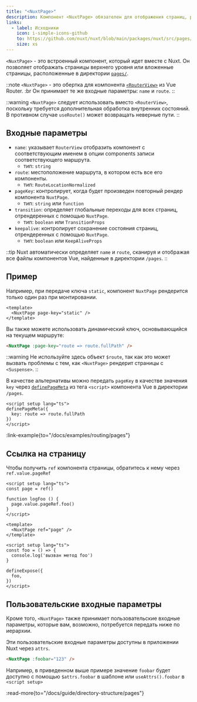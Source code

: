 ```yaml
---
title: "<NuxtPage>"
description: Компонент <NuxtPage> обязателен для отображения страниц, расположенных в директории pages/.
links:
  - label: Исходники
    icon: i-simple-icons-github
    to: https://github.com/nuxt/nuxt/blob/main/packages/nuxt/src/pages/runtime/page.ts
    size: xs
---
```


`<NuxtPage>` - это встроенный компонент, который идет вместе с Nuxt. Он позволяет отображать страницы верхнего уровня или вложенные страницы, расположенные в директории [`pages/`](/docs/guide/directory-structure/pages).

::note
`<NuxtPage>` - это обертка для компонента [`<RouterView>`](https://router.vuejs.org/api/interfaces/RouterViewProps.html#interface-routerviewprops) из Vue Router. :br
Он принимает те же входные параметры: `name` и `route`.
::

::warning
`<NuxtPage>` следует использовать вместо `<RouterView>`, поскольку требуется дополнительная обработка внутренних состояний. В противном случае `useRoute()` может возвращать неверные пути.
::

## Входные параметры

- `name`:  указывает `RouterView` отобразить компонент с соответствующим именем в опции components записи соответствующего маршрута. 
  - тип: `string`
- `route`: местоположение маршрута, в котором есть все его компоненты.
  - тип: `RouteLocationNormalized`
- `pageKey`: контролирует, когда будет произведен повторный рендер компонента `NuxtPage`.
  - тип: `string` или `function`
- `transition`: определяет глобальные переходы для всех страниц, отрендеренных с помощью `NuxtPage`.
  - тип: `boolean` или `TransitionProps`
- `keepalive`: контролирует сохранение состояния страниц, отрендеренных с помощью `NuxtPage`.
  - тип: `boolean` или `KeepAliveProps`

::tip
Nuxt автоматически определяет `name` и `route`, сканируя и отображая все файлы компонентов Vue, найденные в директории `/pages`.
::

## Пример

Например, при передаче ключа `static`, компонент `NuxtPage` рендерится только один раз при монтировании.

```vue [app.vue]
<template>
  <NuxtPage page-key="static" />
</template>
```

Вы также можете использовать динамический ключ, основывающийся на текущем маршруте:

```html
<NuxtPage :page-key="route => route.fullPath" />
```

::warning
Не используйте здесь объект `$route`, так как это может вызвать проблемы с тем, как `<NuxtPage>` рендерит страницы с `<Suspense>`.
::

В качестве альтернативы можно передать `pageKey` в качестве значения `key` через [`definePageMeta`](/docs/api/utils/define-page-meta) из тега `<script>` компонента Vue в директории
 `/pages`.

```vue [pages/my-page.vue]
<script setup lang="ts">
definePageMeta({
  key: route => route.fullPath
})
</script>
```

:link-example{to="/docs/examples/routing/pages"}

## Ссылка на страницу

Чтобы получить `ref` компонента страницы, обратитесь к нему через `ref.value.pageRef`

````vue [app.vue]
<script setup lang="ts">
const page = ref()

function logFoo () {
  page.value.pageRef.foo()
}
</script>

<template>
  <NuxtPage ref="page" />
</template>
````

````vue [my-page.vue]
<script setup lang="ts">
const foo = () => {
  console.log('вызван метод foo')
}

defineExpose({
  foo,
})
</script>
````

## Пользовательские входные параметры

Кроме того, `<NuxtPage>` также принимает пользовательские входные параметры, которые вам, возможно, потребуется передать ниже по иерархии.

Эти пользовательские входные параметры доступны в приложении Nuxt через `attrs`.

```html
<NuxtPage :foobar="123" />
```

Например, в приведенном выше примере значение `foobar` будет доступно с помощью `$attrs.foobar` в шаблоне или `useAttrs().foobar` в `<script setup>`

:read-more{to="/docs/guide/directory-structure/pages"}
